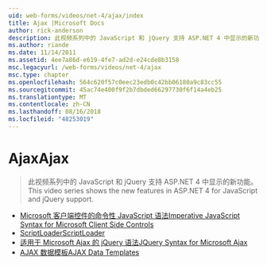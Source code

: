```yaml
---
uid: web-forms/videos/net-4/ajax/index
title: Ajax |Microsoft Docs
author: rick-anderson
description: 此视频系列中的 JavaScript 和 jQuery 支持 ASP.NET 4 中显示的新功能。
ms.author: riande
ms.date: 11/14/2011
ms.assetid: 4ee7a86d-e619-4fe7-ad2d-e24cde8b3158
msc.legacyurl: /web-forms/videos/net-4/ajax
msc.type: chapter
ms.openlocfilehash: 564c620f57c0eec23edb0c42bb06180a9c83cc55
ms.sourcegitcommit: 45ac74e400f9f2b7dbded66297730f6f14a4eb25
ms.translationtype: MT
ms.contentlocale: zh-CN
ms.lasthandoff: 08/16/2018
ms.locfileid: "48253019"
---
```

<a name="ajax"></a><span data-ttu-id="012e8-103">Ajax</span><span class="sxs-lookup"><span data-stu-id="012e8-103">Ajax</span></span>
====================
> <span data-ttu-id="012e8-104">此视频系列中的 JavaScript 和 jQuery 支持 ASP.NET 4 中显示的新功能。</span><span class="sxs-lookup"><span data-stu-id="012e8-104">This video series shows the new features in ASP.NET 4 for JavaScript and jQuery support.</span></span>


- [<span data-ttu-id="012e8-105">Microsoft 客户端控件的命令性 JavaScript 语法</span><span class="sxs-lookup"><span data-stu-id="012e8-105">Imperative JavaScript Syntax for Microsoft Client Side Controls</span></span>](aspnet-4-quick-hit-imperative-javascript-syntax-for-microsoft-client-side-controls.md)
- [<span data-ttu-id="012e8-106">ScriptLoader</span><span class="sxs-lookup"><span data-stu-id="012e8-106">ScriptLoader</span></span>](aspnet-4-quick-hit-the-scriptloader.md)
- [<span data-ttu-id="012e8-107">适用于 Microsoft Ajax 的 jQuery 语法</span><span class="sxs-lookup"><span data-stu-id="012e8-107">JQuery Syntax for Microsoft Ajax</span></span>](aspnet-4-quick-hit-jquery-syntax-for-microsoft-ajax.md)
- [<span data-ttu-id="012e8-108">AJAX 数据模板</span><span class="sxs-lookup"><span data-stu-id="012e8-108">AJAX Data Templates</span></span>](aspnet-4-quick-hit-ajax-data-templates.md)
